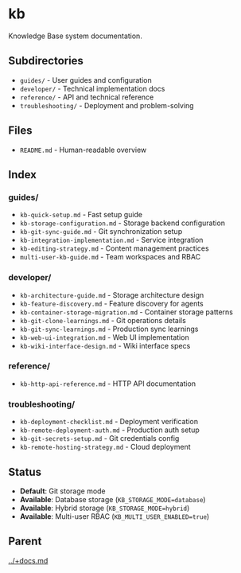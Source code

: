 # kb

Knowledge Base system documentation.

## Subdirectories

- `guides/` - User guides and configuration
- `developer/` - Technical implementation docs
- `reference/` - API and technical reference
- `troubleshooting/` - Deployment and problem-solving

## Files

- `README.md` - Human-readable overview

## Index

### guides/
- `kb-quick-setup.md` - Fast setup guide
- `kb-storage-configuration.md` - Storage backend configuration
- `kb-git-sync-guide.md` - Git synchronization setup
- `kb-integration-implementation.md` - Service integration
- `kb-editing-strategy.md` - Content management practices
- `multi-user-kb-guide.md` - Team workspaces and RBAC

### developer/
- `kb-architecture-guide.md` - Storage architecture design
- `kb-feature-discovery.md` - Feature discovery for agents
- `kb-container-storage-migration.md` - Container storage patterns
- `kb-git-clone-learnings.md` - Git operations details
- `kb-git-sync-learnings.md` - Production sync learnings
- `kb-web-ui-integration.md` - Web UI implementation
- `kb-wiki-interface-design.md` - Wiki interface specs

### reference/
- `kb-http-api-reference.md` - HTTP API documentation

### troubleshooting/
- `kb-deployment-checklist.md` - Deployment verification
- `kb-remote-deployment-auth.md` - Production auth setup
- `kb-git-secrets-setup.md` - Git credentials config
- `kb-remote-hosting-strategy.md` - Cloud deployment

## Status

- **Default**: Git storage mode
- **Available**: Database storage (`KB_STORAGE_MODE=database`)
- **Available**: Hybrid storage (`KB_STORAGE_MODE=hybrid`)
- **Available**: Multi-user RBAC (`KB_MULTI_USER_ENABLED=true`)

## Parent
[../+docs.md](../+docs.md)